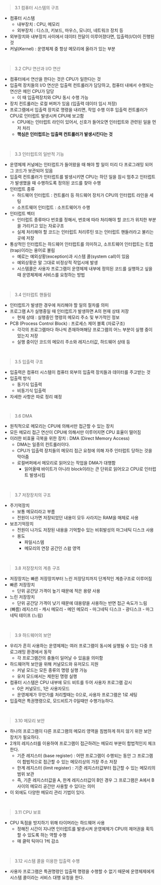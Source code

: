  >3.1 컴퓨터 시스템의 구조
  - 컴퓨터 시스템
    - 내부장치 : CPU, 메모리
    - 외부장치 : 디스크, 키보드, 마우스, 모니터, 네트워크 장치 등
  - 외부장치와 내부장치 사이에서 데이터 전달이 이루어졌다면, 입출력(I/O)이 진행된것
  - 커널(Kernel) : 운영체제 중 항상 메모리에 올라가 있는 부분

<br>

 >3.2 CPU 연산과 I/O 연산
  - 컴퓨터에서 연산을 한다는 것은 CPU가 일한다는 것
  - 입출력 장치들의 I/O 연산은 입출력 컨트롤러가 담당하고, 컴퓨터 내에서 수행되는 연산은 메인 CPU가 담당
    - 이 때 입출력장치와 CPU 동시 수행 가능
  - 장치 컨트롤러는 로컬 버퍼가 있음 (입출력 데이터 임시 저장)
  - 프로그램에서 입출력 장치로 명령을 내리면, 작업 수행 이후 입출력 컨트롤러가 CPU로 인터럽트 발생시켜 CPU에 보고함
    - CPU에는 인터럽트 라인이 있어서, 신호가 들어오면 인터럽트와 관련된 일을 먼저 처리
    - **핵심은 인터럽트는 입출력 컨트롤러가 발생시킨다는 것**



<br>

>3.3 인터럽트의 일반적 기능 
  - 운영체제 커널에는 인터럽트가 들어왔을 때 해야 할 일이 미리 다 프로그래밍 되어 그 코드가 보관되어 있음
  - 입출력 컨트롤러가 인터럽트를 발생시키면 CPU는 하던 일을 잠시 멈추고 인터럽트가 발생했을 때 수행하도록 정의된 코드를 찾아 수행
  - 인터럽트 종류
    - 하드웨어 인터럽트 : 컨트롤러 등 하드웨어 장치가 CPU의 인터럽트 라인을 세팅
    - 소프트웨어 인터럽트 : 소프트웨어가 수행
  - 인터럽트 벡터
    - 인터럽트 종류마다 번호를 정해서, 번호에 따라 처리해야 할 코드가 위치한 부분을 가리키고 있는 자료구조
    - 실제 처리해야 할 코드는 인터럽트 처리루틴 또는 인터럽트 핸들러라고 불리는 곳에 저장
  - 통상적인 인터럽트는 하드웨어 인터럽트를 의미하고, 소프트웨어 인터럽트는 트랩(trap)이라는 용어로 불림
    - 예로는 예외상황(exception)과 시스템 콜(system call)이 있음
    - 예외상황은 말 그대로 비정상적 작업시에 발생
    - 시스템콜은 사용자 프로그램이 운영체제 내부에 정의된 코드를 실행하고 싶을 때 운영체제에 서비스를 요청하는 방법

<br>

>3.4 인터럽트 핸들링
  - 인터럽트가 발생한 경우에 처리해야 할 일의 절차를 의미
  - 프로그램 A가 실행중일 때 인터럽트가 발생하면 A의 현재 상태 저장
    - 현재 상태 : 실행중인 명령의 메모리 주소 및 부가적인 정보
  - PCB (Process Control Block) : 프로세스 제어 블록 (자료구조)
    - 각각의 프로그램마다 하나씩 존재하며해당 프로그램의 어느 부분이 실행 중이었는지 저장
    - 실행 중이던 코드의 메모리 주소와 레지스터값, 하드웨어 상태 등

<br>

>3.5 입출력 구조
  - 입출력은 컴퓨터 시스템이 컴퓨터 외부의 입출력 장치들과 데이터를 주고받는 것
  - 입출력 방식
    - 동기식 입출력
    - 비동기식 입출력
  - 자세한 사항은 따로 정리 예정

<br>


>3.6 DMA
  - 원칙적으로 메모리는 CPU에 의해서만 접근할 수 있는 장치
  - 모든 메모리 접근 연산이 CPU에 의해서만 이루어지면 CPU 효율이 떨어짐
  - 이러한 비효율 극복을 위한 장치 : DMA (Direct Memory Access)
    - DMA는 일종의 컨트롤러이다.
    - CPU가 입출력 장치들의 메모리 접근 요청에 의해 자주 인터럽트 당하는 것을 막아줌
    - 로컬버퍼에서 메모리로 읽어오는 작업을 DMA가 대행함
      - 읽어올때 바이트가 아니라 block이라는 큰 단위로 읽어오고 CPU로 인터럽트 발생시킴


<br>

>3.7 저장장치의 구조
  - 주기억장치
    - 보통 메모리라고 부름
    - 전원이 나가면 저장되었던 내용이 모두 사라지는 RAM을 매체로 사용
  - 보조기억장치
    - 전원이 나가도 저장된 내용을 기억할수 있는 비휘발성의 마그네틱 디스크 사용
    - 용도
      - 파일시스템
      - 메모리의 연장 공간인 스왑 영역


<br>

>3.8 저장장치의 계층 구조
  - 저장장치는 빠른 저장장치부터 느린 저장당치까지 단계적인 계층구조로 이루어짐
  - 빠른 저장장치
    - 단위 공간당 가격이 높기 때문에 적은 용량 사용
  - 느린 저장장치
    - 단위 공간당 가격이 낮기 때문에 대용량을 사용하는 반면 접근 속도가 느림
  - (빠름) 레지스터 - 캐시 메모리 - 메인 메모리 - 마그네틱 디스크 - 광디스크 - 마그네틱 테이프 (느림)


<br>

>3.9 하드웨어의 보안
  - 우리가 흔히 사용하는 운영체제는 여러 프로그램이 동시에 실행될 수 있는 다중 프로그래밍 환경에서 동작
    - 각 프로그램간의 충돌이 일어날 수 있음을 의미함
  - 하드웨어적 보안을 위해 커널모드와 유저모드 지원
    - 커널 모드는 모든 종류의 명령 실행 가능
    - 유저 모드에서는 제한된 명령 실행
  - 컴퓨터 시스템은 CPU 내부에 모드 비트를 두어 사용자 프로그램 감시
    - 0은 커널모드, 1은 사용자모드
    - 운영체제가 무언가를 처리할때는 0으로, 사용자 프로그램은 1로 세팅
  - 입출력은 특권명령으로, 모드비트가 0일때만 수행가능하다.


<br>

>3.10 메모리 보안
  - 하나의 프로그램이 다른 프로그램의 메모리 영역을 침범하게 하지 않기 위한 보안 장치가 필요하다.
  - 2개의 레지스터를 이용하여 프로그램이 접근하려는 메모리 부분이 합법적인지 체크한다.
    - 기준 레지스터 (base register) : 어떤 프로그램이 수행되는 동안 그 프로그램이 합법적으로 접근할 수 있는 메모리상의 가장 주소 저장
    - 한계 레지스터 (limit register) : 기준 레지스터값부터 접근할 수 있는 메모리의 범위 보관
    - 즉, 기준 레지스터값을 A, 한계 레지스터값이 B인 경우 그 프로그램은 A에서 B사이의 메모리 공간만 사용할 수 있다는 의미
  - 이 외에도 다양한 메모리 관리 기법이 있다.


<br>

>3.11 CPU 보호
  - CPU 독점을 방지하기 위해 타이머라는 하드웨어 사용
    - 정해진 시간이 지나면 인터럽트를 발생시켜 운영체제가 CPU의 제어권을 획득할 수 있도록 하는 역할 수행
    - 매 클럭 틱마다 1씩 감소


<br>

>3.12 시스템 콜을 이용한 입출력 수행
  - 사용자 프로그램은 특권명령인 입출력 명령을 수행할 수 없기 때문에 운영체제에게 시스템 콜이라는 서비스 대행 요청을 한다.


<br>

